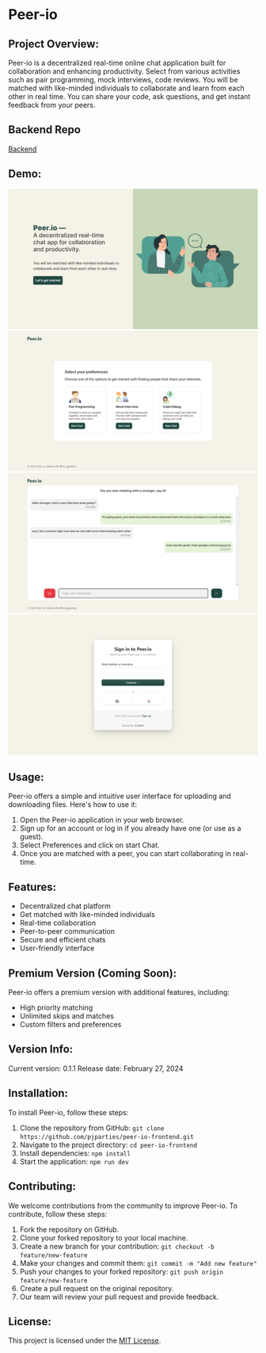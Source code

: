 # Peer-io

## Project Overview:
Peer-io is a decentralized real-time online chat application built for collaboration and enhancing productivity. 
Select from various activities such as pair programming, mock interviews, code reviews. 
You will be matched with like-minded individuals to collaborate and learn from each other in real time. 
You can share your code, ask questions, and get instant feedback from your peers.

##  Backend Repo 
[Backend](https://www.github.com/pjparties/peer-b)

## Demo:
![Login / Signup](public/LoginScreen.png)
![Select Preferences](public/PrefScreen.png)
![Chat !](public/ChatScreen.png)
![Auth !](public/AuthScreen.png)

## Usage:
Peer-io offers a simple and intuitive user interface for uploading and downloading files. Here's how to use it:
1. Open the Peer-io application in your web browser.
2. Sign up for an account or log in if you already have one (or use as a guest).
3. Select Preferences and click on start Chat.
4. Once you are matched with a peer, you can start collaborating in real-time.

## Features:
- Decentralized chat platform
- Get matched with like-minded individuals
- Real-time collaboration
- Peer-to-peer communication
- Secure and efficient chats
- User-friendly interface

## Premium Version (Coming Soon):
Peer-io offers a premium version with additional features, including:
- High priority matching
- Unlimited skips and matches
- Custom filters and preferences

## Version Info:
Current version: 0.1.1
Release date: February 27, 2024

## Installation:
To install Peer-io, follow these steps:
1. Clone the repository from GitHub: `git clone https://github.com/pjparties/peer-io-frontend.git`
2. Navigate to the project directory: `cd peer-io-frontend`
3. Install dependencies: `npm install`
4. Start the application: `npm run dev`

## Contributing:
We welcome contributions from the community to improve Peer-io. To contribute, follow these steps:
1. Fork the repository on GitHub.
2. Clone your forked repository to your local machine.
3. Create a new branch for your contribution: `git checkout -b feature/new-feature`
4. Make your changes and commit them: `git commit -m "Add new feature"`
5. Push your changes to your forked repository: `git push origin feature/new-feature`
6. Create a pull request on the original repository.
7. Our team will review your pull request and provide feedback.

## License:
This project is licensed under the [MIT License](LICENSE).
